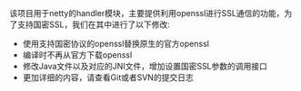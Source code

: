
该项目用于netty的handler模块，主要提供利用openssl进行SSL通信的功能，为了支持国密SSL，我们在其中进行了以下修改:
* 使用支持国密协议的openssl替换原生的官方openssl
* 编译时不再从官方下载openssl
* 修改Java文件以及对应的JNI文件，增加设置国密SSL参数的调用接口
* 更加详细的内容，请查看Git或者SVN的提交日志

